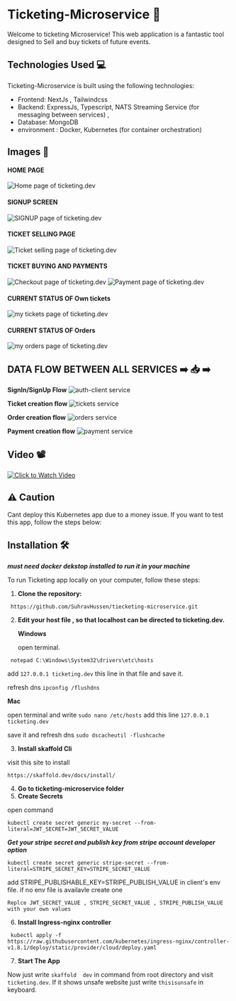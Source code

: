 # Ticketing-Microservice 🚀

Welcome to ticketing Microservice! This web application is a fantastic tool designed to Sell and buy tickets of future events.

## Technologies Used 💻

Ticketing-Microservice is built using the following technologies:

- Frontend: NextJs , Tailwindcss
- Backend: ExpressJs, Typescript, NATS Streaming Service (for messaging between services) ,
- Database: MongoDB
- environment : Docker, Kubernetes (for container orchestration)

## Images 📸

#### HOME PAGE

![Home page of ticketing.dev](images/home.png)

#### SIGNUP SCREEN

![SIGNUP page of ticketing.dev](images/signup.png)

#### TICKET SELLING PAGE

![Ticket selling page of ticketing.dev](images/sellticket.png)

#### TICKET BUYING AND PAYMENTS

![Checkout page of ticketing.dev](images/checkout.png)
![Payment page of ticketing.dev](images/payment.png)

#### CURRENT STATUS OF Own tickets

![my tickets page of ticketing.dev](images/mytickets.png)

#### CURRENT STATUS OF Orders

![my orders page of ticketing.dev](images/myorders.png)

## DATA FLOW BETWEEN ALL SERVICES ➡️ 📥 ➡️

**SignIn/SignUp Flow**
![auth-client service](images/authservice.png)

**Ticket creation flow**
![tickets service](images/ticket-creation.png)

**Order creation flow**
![orders service](images/order-creation.png)

**Payment creation flow**
![payment service](images/payment-service.png)

## Video 📽️

[![Click to Watch Video](images/play.png)](https://drive.google.com/file/d/1EjE3MjMN8WuzEL1libEvbXNcoARdSLFj/view?usp=sharing)

## ⚠️ Caution

Cant deploy this Kubernetes app due to a money issue. If you want to test this app, follow the steps below:

## Installation 🛠️

**_must need docker dekstop installed to run it in your machine_**

To run Ticketing app locally on your computer, follow these steps:

1. **Clone the repository:**

` https://github.com/SuhravHussen/tiecketing-microservice.git`

2. **Edit your host file , so that localhost can be directed to ticketing.dev.**

   **Windows**

   open terminal.

` notepad C:\Windows\System32\drivers\etc\hosts`

add `127.0.0.1 ticketing.dev` this line in that file and save it.

refresh dns `ipconfig /flushdns`

**Mac**

open terminal and write `sudo nano /etc/hosts` add this line `127.0.0.1 ticketing.dev `

save it and refresh dns `sudo dscacheutil -flushcache`

3. **Install skaffold Cli**

visit this site to install

`https://skaffold.dev/docs/install/`

4. **Go to ticketing-microservice folder**
5. **Create Secrets**

open command

`kubectl create secret generic my-secret --from-literal=JWT_SECRET=JWT_SECRET_VALUE`

**_Get your stripe secret and publish key from stripe account developer option_**

`kubectl create secret generic stripe-secret --from-literal=STRIPE_SECRET_KEY=STRIPE_SECRET_VALUE`

add STRIPE_PUBLISHABLE_KEY=STRIPE_PUBLISH_VALUE in client's env file. if no env file is availavle create one

```
Replce JWT_SECRET_VALUE , STRIPE_SECRET_VALUE , STRIPE_PUBLISH_VALUE with your own values
```

6. **Install Ingress-nginx controller**

` kubectl apply -f https://raw.githubusercontent.com/kubernetes/ingress-nginx/controller-v1.8.1/deploy/static/provider/cloud/deploy.yaml`

7. **Start The App**

Now just write `skaffold  dev` in command from root directory and visit `ticketing.dev`. If it shows unsafe website just write `thisisunsafe` in keyboard.
